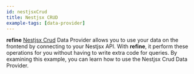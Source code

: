 ```yaml
---
id: nestjsxCrud
title: Nestjsx CRUD
example-tags: [data-provider]
---
```


**refine** [Nestjsx Crud](https://github.com/nestjsx/crud) Data Provider allows you to use your data on the frontend by connecting to your Nestjsx API. With **refine**, it perform these operations for you without having to write extra code for queries. By examining this example, you can learn how to use the Nestjsx Crud Data Provider.

<CodeSandboxExample path="data-provider-nestjsx-crud" />
